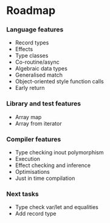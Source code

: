 # Roadmap

### Language features

- Record types
- Effects
- Type classes
- Co-routine/async
- Algebraic data types
- Generalised match
- Object-oriented style function calls
- Early return

### Library and test features

- Array map
- Array from iterator

### Compiler features

- Type checking inout polymorphism
- Execution
- Effect checking and inference
- Optimisations
- Just in time compilation

### Next tasks

- Type check var/let and equalities
- Add record type